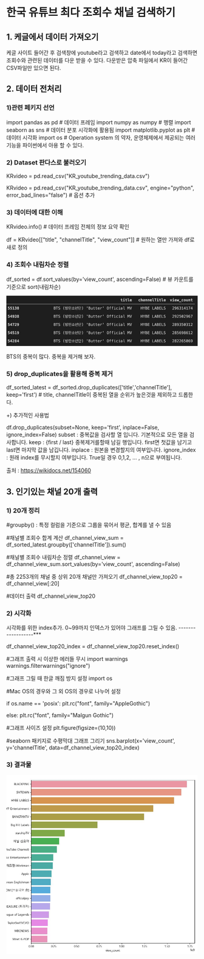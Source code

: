 # 한국 유튜브 최다 조회수 채널 검색하기

## 1. 케글에서 데이터 가져오기

 케글 사이트 들어간 후 검색창에 youtube라고 검색하고 date에서 today라고 검색하면 조회수와 관련된 데이터를 다운 받을 수 있다. 다운받은 압축 파일에서 KR이 들어간 CSV파일만 있으면 된다.

 ## 2. 데이터 전처리
 

### 1)관련 페키지 선언

import pandas as pd              # 데이터 프레임
import numpy as numpy            # 행렬
import seaborn as sns            # 데이터 분포 시각화에 활용됨
import matplotlib.pyplot as plt  # 데이터 시각화
import os                        # Operation system 의 약자, 운영체제에서 제공되는 여러 기능을 파이썬에서 아용 할 수 있다.

### 2) Dataset 판다스로 불러오기

KRvideo = pd.read_csv("KR_youtube_trending_data.csv")

KRvideo = pd.read_csv("KR_youtube_trending_data.csv", engine="python", error_bad_lines="false")     # 옵션 추가


### 3) 데이터에 대한 이해

 KRvideo.info() # 데이터 프레임 전체의 정보 요약 확인

 df = KRvideo[["title", "channelTitle", "view_count"]] # 원하는 열만 가져와 df로 새로 정의

### 4) 조회수 내림차순 정렬

df_sorted = df.sort_values(by='view_count', ascending=False) # 뷰 카운트를 기준으로 sort(내림차순)

<img src='그림1.JPG'>

 BTS의 중복이 많다. 중복을 제거해 보자.

### 5) drop_duplicates을 활용해 중복 제거

 df_sorted_latest = df_sorted.drop_duplicates(['title','channelTitle'], keep='first') # title, channelTitle이 중복된 열을 순위가 높은것을 제외하고 드롭한다.

+) 추가적인 사용법

df.drop_duplicates(subset=None, keep='first', inplace=False, ignore_index=False)
subset : 중복값을 검사할 열 입니다. 기본적으로 모든 열을 검사합니다.
keep : {first / last} 중복제거를할때 남길 행입니다. first면 첫값을 남기고 last면 마지막 값을 남깁니다.
inplace : 원본을 변경할지의 여부입니다.
ignore_index : 원래 index를 무시할지 여부입니다. True일 경우 0,1,2, ... , n으로 부여됩니다.

출처 : https://wikidocs.net/154060



## 3. 인기있는 채널 20개 출력

### 1) 20개 정리

#groupby() : 특정 컬럼을 기준으로 그룹을 묶어서 평균, 합계를 낼 수 있음

#채널별 조회수 합계 계산
df_channel_view_sum = df_sorted_latest.groupby(['channelTitle']).sum()

#채널별 조회수 내림차순 정렬
df_channel_view = df_channel_view_sum.sort_values(by='view_count', ascending=False)

#총 2253개의 채널 중 상위 20개 채널만 가져오기
df_channel_view_top20 = df_channel_view[:20]

#데이터 출력
df_channel_view_top20

### 2) 시각화

 시각화를 위한 index추가. 0~99까지 인덱스가 있어야 그래프를 그릴 수 있음. ------------------***

 df_channel_view_top20_index = df_channel_view_top20.reset_index()

 #그래프 출력 시 이상한 에러들 무시
import warnings
warnings.filterwarnings("ignore")


#그래프 그릴 때 한글 깨짐 방지 설정
import os

#Mac OS의 경우와 그 외 OS의 경우로 나누어 설정

if os.name == 'posix':
    plt.rc("font", family="AppleGothic")

else:
    plt.rc("font", family="Malgun Gothic")


#그래프 사이즈 설정
plt.figure(figsize=(10,10))


#seaborn 패키지로 수평막대 그래프 그리기
sns.barplot(x='view_count', y='channelTitle', data=df_channel_view_top20_index)


### 3) 결과물

<img src = '그림2.JPG'>

